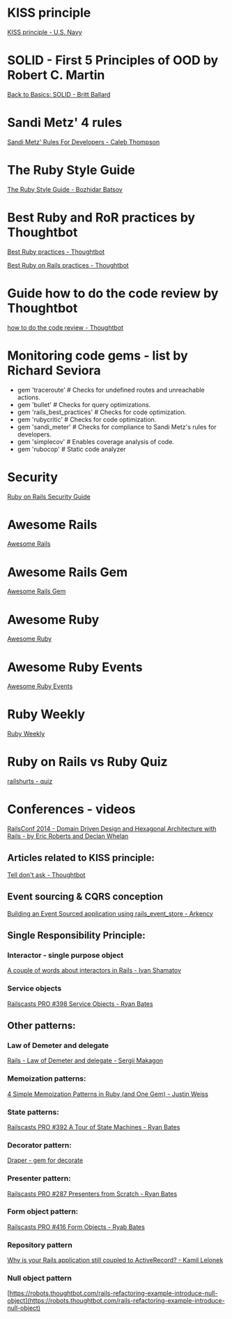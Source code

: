 # KISS principle
[KISS principle - U.S. Navy](https://en.wikipedia.org/wiki/KISS_principle)

# SOLID - First 5 Principles of OOD by Robert C. Martin
[Back to Basics: SOLID - Britt Ballard](https://robots.thoughtbot.com/back-to-basics-solid)

# Sandi Metz' 4 rules 
[Sandi Metz' Rules For Developers - Caleb Thompson](https://robots.thoughtbot.com/sandi-metz-rules-for-developers)

# The Ruby Style Guide
[The Ruby Style Guide - Bozhidar Batsov](https://github.com/bbatsov/ruby-style-guide)

# Best Ruby and RoR practices by Thoughtbot
[Best Ruby practices - Thoughtbot](https://github.com/thoughtbot/guides/tree/master/best-practices#ruby)

[Best Ruby on Rails practices - Thoughtbot](https://github.com/thoughtbot/guides/tree/master/best-practices#rails)

# Guide how to do the code review by Thoughtbot
[how to do the code review - Thoughtbot](https://github.com/thoughtbot/guides/tree/master/code-review)

# Monitoring code gems - list by Richard Seviora
  - gem 'traceroute'           # Checks for undefined routes and unreachable actions.
  - gem 'bullet'               # Checks for query optimizations.
  - gem 'rails_best_practices' # Checks for code optimization.
  - gem 'rubycritic'           # Checks for code optimization.
  - gem 'sandi_meter'          # Checks for compliance to Sandi Metz's rules for developers.
  - gem 'simplecov'            # Enables coverage analysis of code.
  - gem 'rubocop'              # Static code analyzer

# Security
[Ruby on Rails Security Guide](http://guides.rubyonrails.org/security.html)

# Awesome Rails
[Awesome Rails](https://github.com/ekremkaraca/awesome-rails)

# Awesome Rails Gem
[Awesome Rails Gem](https://github.com/hothero/awesome-rails-gem)

# Awesome Ruby
[Awesome Ruby](https://github.com/markets/awesome-ruby)

# Awesome Ruby Events
[Awesome Ruby Events](https://github.com/planetruby/awesome-events)

# Ruby Weekly
[Ruby Weekly](http://rubyweekly.com/)

# Ruby on Rails vs Ruby Quiz
[railshurts - quiz](http://railshurts.com/quiz/)

# Conferences - videos
[RailsConf 2014 - Domain Driven Design and Hexagonal Architecture with Rails - by Eric Roberts and Declan Whelan](https://www.youtube.com/watch?v=_rbF97T4480)

## Articles related to KISS principle:
[Tell don't ask - Thoughtbot](https://robots.thoughtbot.com/tell-dont-ask)

## Event sourcing & CQRS conception
[Building an Event Sourced application using rails_event_store - Arkency](http://blog.arkency.com/2015/05/building-an-event-sourced-application-using-rails-event-store/)

## Single Responsibility Principle:

### Interactor - single purpose object
[A couple of words about interactors in Rails - Ivan Shamatov](https://mkdev.me/en/posts/a-couple-of-words-about-interactors-in-rails)

### Service objects
[Railscasts PRO #398 Service Objects - Ryan Bates](https://www.youtube.com/watch?v=uIp6N89PH-c)

## Other patterns:

### Law of Demeter and delegate
[Rails - Law of Demeter and delegate - Sergii Makagon](http://rubyblog.pro/2016/09/rails-demeters-law-and-delegate)

### Memoization patterns:

[4 Simple Memoization Patterns in Ruby (and One Gem) - Justin Weiss](http://www.justinweiss.com/articles/4-simple-memoization-patterns-in-ruby-and-one-gem/)

### State patterns:
[Railscasts PRO #392 A Tour of State Machines - Ryan Bates](https://www.youtube.com/watch?v=ZJ93c-jklCg)

### Decorator pattern:
[Draper - gem for decorate](https://github.com/drapergem/draper)

### Presenter pattern:
[Railscasts PRO #287 Presenters from Scratch - Ryan Bates](https://www.youtube.com/watch?v=QHsq6aFlP0U)

### Form object pattern:
[Railscasts PRO #416 Form Objects - Ryab Bates](https://www.youtube.com/watch?v=SvL_aZt3zyU)

### Repository pattern
[Why is your Rails application still coupled to ActiveRecord? - Kamil Lelonek](https://blog.lelonek.me/why-is-your-rails-application-still-coupled-to-activerecord-efe34d657c91#.lhjh11268)

### Null object pattern
[https://robots.thoughtbot.com/rails-refactoring-example-introduce-null-object](https://robots.thoughtbot.com/rails-refactoring-example-introduce-null-object)
